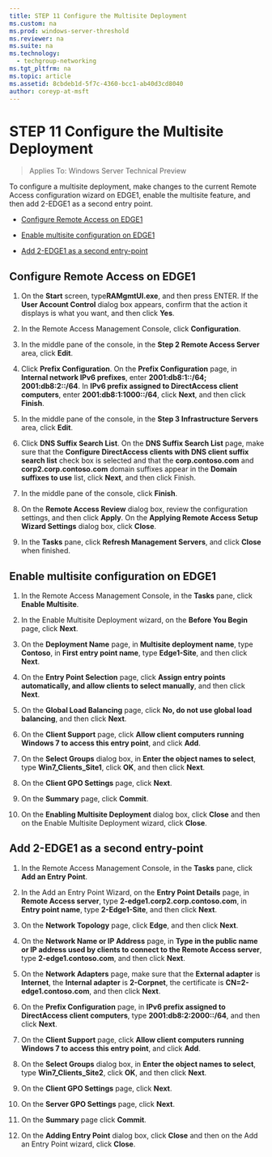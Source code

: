 ```yaml
---
title: STEP 11 Configure the Multisite Deployment
ms.custom: na
ms.prod: windows-server-threshold
ms.reviewer: na
ms.suite: na
ms.technology: 
  - techgroup-networking
ms.tgt_pltfrm: na
ms.topic: article
ms.assetid: 8cbdeb1d-5f7c-4360-bcc1-ab40d3cd8040
author: coreyp-at-msft
---
```

# STEP 11 Configure the Multisite Deployment

>Applies To: Windows Server Technical Preview

To configure a multisite deployment, make changes to the current Remote Access configuration wizard on EDGE1, enable the multisite feature, and then add 2-EDGE1 as a second entry point.  
  
-   [Configure Remote Access on EDGE1](assetId:///537e4b68-043f-49c9-94d8-15ce8c4b18e2#configDA)  
  
-   [Enable multisite configuration on EDGE1](assetId:///537e4b68-043f-49c9-94d8-15ce8c4b18e2#EnabledMultisite)  
  
-   [Add 2-EDGE1 as a second entry-point](assetId:///537e4b68-043f-49c9-94d8-15ce8c4b18e2#AddEP)  
  
## <a name="configDA"></a>Configure Remote Access on EDGE1  
  
1.  On the **Start** screen, type**RAMgmtUI.exe**, and then press ENTER. If the **User Account Control** dialog box appears, confirm that the action it displays is what you want, and then click **Yes**.  
  
2.  In the Remote Access Management Console, click **Configuration**.  
  
3.  In the middle pane of the console, in the **Step 2 Remote Access Server** area, click **Edit**.  
  
4.  Click **Prefix Configuration**. On the **Prefix Configuration** page, in **Internal network IPv6 prefixes**, enter **2001:db8:1::/64; 2001:db8:2::/64**. In **IPv6 prefix assigned to DirectAccess client computers**, enter **2001:db8:1:1000::/64**, click **Next**, and then click **Finish**.  
  
5.  In the middle pane of the console, in the **Step 3 Infrastructure Servers** area, click **Edit**.  
  
6.  Click **DNS Suffix Search List**. On the **DNS Suffix Search List** page, make sure that the **Configure DirectAccess clients with DNS client suffix search list** check box is selected and that the **corp.contoso.com** and **corp2.corp.contoso.com** domain suffixes appear in the **Domain suffixes to use** list, click **Next**, and then click Finish.  
  
7.  In the middle pane of the console, click **Finish**.  
  
8.  On the **Remote Access Review** dialog box, review the configuration settings, and then click **Apply**. On the **Applying Remote Access Setup Wizard Settings** dialog box, click **Close**.  
  
9. In the **Tasks** pane, click **Refresh Management Servers**, and click **Close** when finished.  
  
## <a name="EnabledMultisite"></a>Enable multisite configuration on EDGE1  
  
1.  In the Remote Access Management Console, in the **Tasks** pane, click **Enable Multisite**.  
  
2.  In the Enable Multisite Deployment wizard, on the **Before You Begin** page, click **Next**.  
  
3.  On the **Deployment Name** page, in **Multisite deployment name**, type **Contoso**, in **First entry point name**, type **Edge1-Site**, and then click **Next**.  
  
4.  On the **Entry Point Selection** page, click **Assign entry points automatically, and allow clients to select manually**, and then click **Next**.  
  
5.  On the **Global Load Balancing** page, click **No, do not use global load balancing**, and then click **Next**.  
  
6.  On the **Client Support** page, click **Allow client computers running Windows 7 to access this entry point**, and click **Add**.  
  
7.  On the **Select Groups** dialog box, in **Enter the object names to select**, type **Win7_Clients_Site1**, click **OK**, and then click **Next**.  
  
8.  On the **Client GPO Settings** page, click **Next**.  
  
9. On the **Summary** page, click **Commit**.  
  
10. On the **Enabling Multisite Deployment** dialog box, click **Close** and then on the Enable Multisite Deployment wizard, click **Close**.  
  
## <a name="AddEP"></a>Add 2-EDGE1 as a second entry-point  
  
1.  In the Remote Access Management Console, in the **Tasks** pane, click **Add an Entry Point**.  
  
2.  In the Add an Entry Point Wizard, on the **Entry Point Details** page, in **Remote Access server**, type **2-edge1.corp2.corp.contoso.com**, in **Entry point name**, type **2-Edge1-Site**, and then click **Next**.  
  
3.  On the **Network Topology** page, click **Edge**, and then click **Next**.  
  
4.  On the **Network Name or IP Address** page, in **Type in the public name or IP address used by clients to connect to the Remote Access server**, type **2-edge1.contoso.com**, and then click **Next**.  
  
5.  On the **Network Adapters** page, make sure that the **External adapter** is **Internet**, the **Internal adapter** is **2-Corpnet**, the certificate is **CN=2-edge1.contoso.com**, and then click **Next**.  
  
6.  On the **Prefix Configuration** page, in **IPv6 prefix assigned to DirectAccess client computers**, type **2001:db8:2:2000::/64**, and then click **Next**.  
  
7.  On the **Client Support** page, click **Allow client computers running Windows 7 to access this entry point**, and click **Add**.  
  
8.  On the **Select Groups** dialog box, in **Enter the object names to select**, type **Win7_Clients_Site2**, click **OK**, and then click **Next**.  
  
9. On the **Client GPO Settings** page, click **Next**.  
  
10. On the **Server GPO Settings** page, click **Next**.  
  
11. On the **Summary** page click **Commit**.  
  
12. On the **Adding Entry Point** dialog box, click **Close** and then on the Add an Entry Point wizard, click **Close**.  
  


